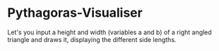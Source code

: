 # Pythagoras-Visualiser
Let's you input a height and width (variables a and b) of a right angled triangle and draws it, displaying the different side lengths.
